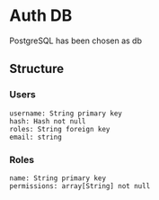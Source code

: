 # Auth DB

PostgreSQL has been chosen as db

## Structure

### Users
```
username: String primary key
hash: Hash not null
roles: String foreign key
email: string
```

### Roles
```
name: String primary key
permissions: array[String] not null 
```